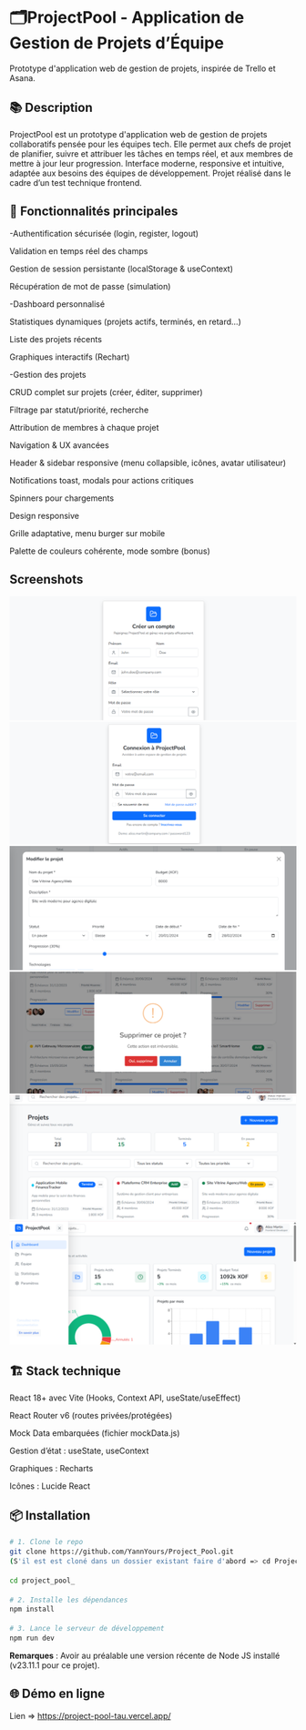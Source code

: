 # 🗂️ProjectPool - Application de Gestion de Projets d’Équipe

Prototype d'application web de gestion de projets, inspirée de Trello et Asana.


## 📚 Description

ProjectPool est un prototype d'application web de gestion de projets collaboratifs pensée pour les équipes tech. Elle permet aux chefs de projet de planifier, suivre et attribuer les tâches en temps réel, et aux membres de mettre à jour leur progression.
Interface moderne, responsive et intuitive, adaptée aux besoins des équipes de développement.
Projet réalisé dans le cadre d’un test technique frontend.

## 🚀 Fonctionnalités principales

-Authentification sécurisée (login, register, logout)

Validation en temps réel des champs

Gestion de session persistante (localStorage & useContext)

Récupération de mot de passe (simulation)

-Dashboard personnalisé

Statistiques dynamiques (projets actifs, terminés, en retard…)

Liste des projets récents

Graphiques interactifs (Rechart)

-Gestion des projets

CRUD complet sur projets (créer, éditer, supprimer)

Filtrage par statut/priorité, recherche

Attribution de membres à chaque projet

Navigation & UX avancées

Header & sidebar responsive (menu collapsible, icônes, avatar utilisateur)

Notifications toast, modals pour actions critiques

Spinners pour chargements

Design responsive

Grille adaptative, menu burger sur mobile

Palette de couleurs cohérente, mode sombre (bonus)


## Screenshots

![Page d'inscription](./src/assets/screen1.png)
![Page de connexion](./src/assets/screen2.png)
![Modal modification projet](./src/assets/screen3.png)
![Toast suppression projet](./src/assets/screen4.png)
![Page des projets](./src/assets/screen5.png)
![Dashboard](./src/assets/screen6.png)


## 🏗️ Stack technique

React 18+ avec Vite (Hooks, Context API, useState/useEffect)

React Router v6 (routes privées/protégées)

Mock Data embarquées (fichier mockData.js)

Gestion d’état : useState, useContext 

Graphiques : Recharts

Icônes : Lucide React

## 📦 Installation

```bash
# 1. Clone le repo
git clone https://github.com/YannYours/Project_Pool.git
(S'il est est cloné dans un dossier existant faire d'abord => cd Project_Pool)

cd project_pool_

# 2. Installe les dépendances
npm install

# 3. Lance le serveur de développement
npm run dev
```

 **Remarques** :
Avoir au préalable une version récente de Node JS installé (v23.11.1 pour ce projet).

## 🌐 Démo en ligne

Lien => https://project-pool-tau.vercel.app/
